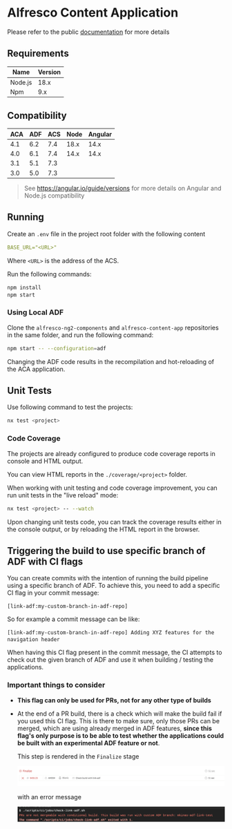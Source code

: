 # Alfresco Content Application

Please refer to the public [documentation](https://alfresco-content-app.netlify.com/) for more details

## Requirements

| Name | Version |
| --- | --- |
| Node.js | 18.x |
| Npm | 9.x |

## Compatibility

| ACA  | ADF | ACS | Node | Angular |
| ---- | --- | --- | ---- | ------- |
| 4.1  | 6.2 | 7.4 | 18.x | 14.x    |
| 4.0  | 6.1 | 7.4 | 14.x | 14.x    |
| 3.1  | 5.1 | 7.3 |      |         |
| 3.0  | 5.0 | 7.3 |      |         |

> See <https://angular.io/guide/versions> for more details on Angular and Node.js compatibility

## Running

Create an `.env` file in the project root folder with the following content

```yml
BASE_URL="<URL>"
```

Where `<URL>` is the address of the ACS.

Run the following commands:

```sh
npm install
npm start
```

### Using Local ADF

Clone the `alfresco-ng2-components` and `alfresco-content-app` repositories in the same folder, and run the following command:

```sh
npm start -- --configuration=adf
```

Changing the ADF code results in the recompilation and hot-reloading of the ACA application.

## Unit Tests

Use following command to test the projects:

```sh
nx test <project>
```

### Code Coverage

The projects are already configured to produce code coverage reports in console and HTML output.

You can view HTML reports in the `./coverage/<project>` folder.

When working with unit testing and code coverage improvement, you can run unit tests in the "live reload" mode:

```sh
nx test <project> -- --watch
```

Upon changing unit tests code, you can track the coverage results either in the console output, or by reloading the HTML report in the browser.

## Triggering the build to use specific branch of ADF with CI flags

You can create commits with the intention of running the build pipeline using a specific branch of ADF. To achieve this, you need to add a specific CI flag in your commit message:

```text
[link-adf:my-custom-branch-in-adf-repo]
```

So for example a commit message can be like:

```text
[link-adf:my-custom-branch-in-adf-repo] Adding XYZ features for the navigation header
```

When having this CI flag present in the commit message, the CI attempts to check out the given branch of ADF and use it when building / testing the applications.

### Important things to consider

- **This flag can only be used for PRs, not for any other type of builds**
- At the end of a PR build, there is a check which will make the build fail if you used this CI flag. This is there to make sure, only those PRs can be merged, which are using already merged in ADF features, **since this flag's only purpose is to be able to test whether the applications could be built with an experimental ADF feature or not**.

    This step is rendered in the `Finalize` stage

    ![travis stage](./assets/link-adf-travis-stage.png)

    with an error message

    ![travis stage](./assets/link-adf-travis-console.png)
